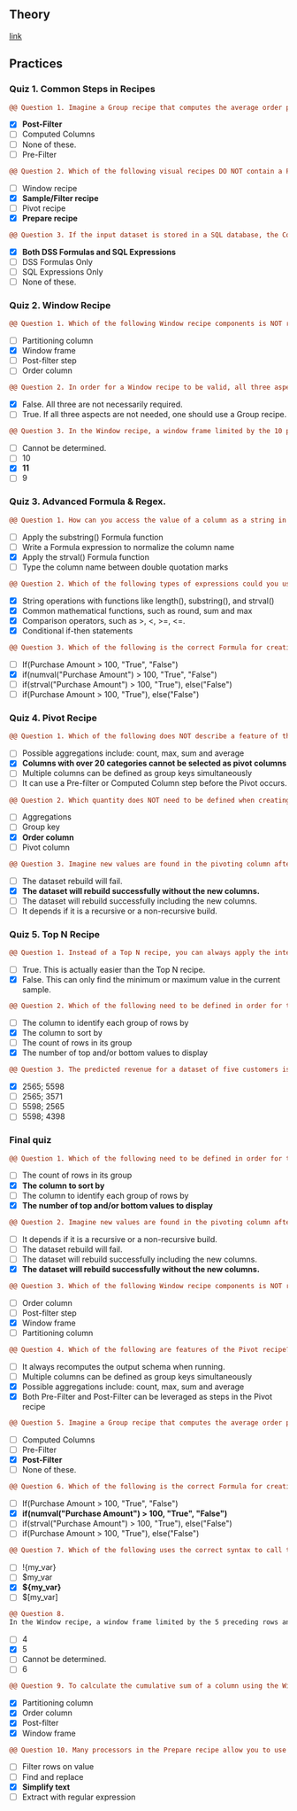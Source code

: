 ## Theory
[link](https://academy.dataiku.com/path/advanced-designer/visual-recipes-102)
## Practices
### Quiz 1. Common Steps in Recipes
``` diff
@@ Question 1. Imagine a Group recipe that computes the average order price for every unique customer in a dataset of retail transactions. Which of the following would you use to retain only rows of customers with an average order price higher than some value?@@
```
- [x] **Post-Filter**
- [ ] Computed Columns
- [ ] None of these.
- [ ] Pre-Filter

``` diff
@@ Question 2. Which of the following visual recipes DO NOT contain a Pre-filter step? Select two.@@
```
- [ ] Window recipe
- [x] **Sample/Filter recipe**
- [ ] Pivot recipe
- [x] **Prepare recipe**

``` diff
@@ Question 3. If the input dataset is stored in a SQL database, the Computed Columns step of a visual recipe (where this step is found) allows for the creation of new columns using:@@
```
- [x] **Both DSS Formulas and SQL Expressions**
- [ ] DSS Formulas Only
- [ ] SQL Expressions Only
- [ ] None of these.

### Quiz 2. Window Recipe
``` diff
@@ Question 1. Which of the following Window recipe components is NOT required to find the least expensive purchase per unique customer in a dataset of retail transactions?@@
```
- [ ] Partitioning column
- [x] Window frame
- [ ] Post-filter step
- [ ] Order column

``` diff
@@ Question 2. In order for a Window recipe to be valid, all three aspects of Window definition (Partitioning columns, Order columns, and Window frame) need to be activated. @@
```
- [x] False. All three are not necessarily required.
- [ ] True. If all three aspects are not needed, one should use a Group recipe.

``` diff
@@ Question 3. In the Window recipe, a window frame limited by the 10 preceding rows and 0 following rows will include how many rows? Assume this row is not one of the very first rows where the full window frame is not possible.@@
```
- [ ] Cannot be determined.
- [ ] 10
- [x] **11**
- [ ] 9

### Quiz 3. Advanced Formula & Regex.
``` diff
@@ Question 1. How can you access the value of a column as a string in a Formula expression when the column name contains spaces?@@
```
- [ ] Apply the substring() Formula function
- [ ] Write a Formula expression to normalize the column name
- [x] Apply the strval() Formula function
- [ ] Type the column name between double quotation marks

``` diff
@@ Question 2. Which of the following types of expressions could you use in a Formula step? Select all that apply.@@
```
- [x] String operations with functions like length(), substring(), and strval()
- [x] Common mathematical functions, such as round, sum and max
- [x] Comparison operators, such as >, <, >=, <=.
- [x] Conditional if-then statements

``` diff
@@ Question 3. Which of the following is the correct Formula for creating a column that outputs “True” if the value of a column called “Purchase Amount” is greater than 100, and “False” if it is less than or equal to 100?@@
```
- [ ] If(Purchase Amount > 100, "True", "False")
- [x] if(numval("Purchase Amount") > 100, "True", "False")
- [ ] if(strval("Purchase Amount") > 100, "True"), else("False")
- [ ] if(Purchase Amount > 100, "True"), else("False")

### Quiz 4. Pivot Recipe
``` diff
@@ Question 1. Which of the following does NOT describe a feature of the Pivot recipe?@@
```
- [ ] Possible aggregations include: count, max, sum and average
- [x] **Columns with over 20 categories cannot be selected as pivot columns**
- [ ] Multiple columns can be defined as group keys simultaneously
- [ ] It can use a Pre-filter or Computed Column step before the Pivot occurs.

``` diff
@@ Question 2. Which quantity does NOT need to be defined when creating a Pivot recipe? @@
```
- [ ] Aggregations
- [ ] Group key
- [x] **Order column**
- [ ] Pivot column

``` diff
@@ Question 3. Imagine new values are found in the pivoting column after having run the Pivot recipe, which is configured to NOT recompute the schema at each run. What will happen when the recipe is run again?@@
```
- [ ] The dataset rebuild will fail.
- [x] **The dataset will rebuild successfully without the new columns.**
- [ ] The dataset will rebuild successfully including the new columns.
- [ ] It depends if it is a recursive or a non-recursive build.

### Quiz 5. Top N Recipe
``` diff
@@ Question 1. Instead of a Top N recipe, you can always apply the interactive sort in the Explore tab to know the maximum or minimum value of a dataset column.@@
```
- [ ] True. This is actually easier than the Top N recipe.
- [x] False. This can only find the minimum or maximum value in the current sample.

``` diff
@@ Question 2. Which of the following need to be defined in order for the Top N recipe to work? Select two.@@
```
- [ ] The column to identify each group of rows by
- [x] The column to sort by
- [ ] The count of rows in its group
- [x] The number of top and/or bottom values to display

``` diff
@@ Question 3. The predicted revenue for a dataset of five customers is 2565, 4398, 3571, 4432, and 5598. You have configured the Top N recipe to retrieve the single top and bottom row and sorted the data according to predicted revenue in ascending order. From top to bottom, what are the values of the output dataset?@@
```
- [x] 2565; 5598
- [ ] 2565; 3571
- [ ] 5598; 2565
- [ ] 5598; 4398

### Final quiz
``` diff
@@ Question 1. Which of the following need to be defined in order for the Top N recipe to work? Select two.@@
```
- [ ] The count of rows in its group
- [x] **The column to sort by**
- [ ] The column to identify each group of rows by
- [x] **The number of top and/or bottom values to display**

``` diff
@@ Question 2. Imagine new values are found in the pivoting column after having run the Pivot recipe, which is configured to recompute the schema at each run. What will happen when the recipe is run again?@@
```
- [ ] It depends if it is a recursive or a non-recursive build.
- [ ] The dataset rebuild will fail.
- [ ] The dataset will rebuild successfully including the new columns.
- [x] **The dataset will rebuild successfully without the new columns.**

``` diff
@@ Question 3. Which of the following Window recipe components is NOT required to find the most recent purchase per unique merchant in a dataset of retail transactions?@@
```
- [ ] Order column
- [ ] Post-filter step
- [x] Window frame
- [ ] Partitioning column

``` diff
@@ Question 4. Which of the following are features of the Pivot recipe? Select two.@@
```
- [ ] It always recomputes the output schema when running.
- [ ] Multiple columns can be defined as group keys simultaneously
- [x] Possible aggregations include: count, max, sum and average
- [x] Both Pre-Filter and Post-Filter can be leveraged as steps in the Pivot recipe

``` diff
@@ Question 5. Imagine a Group recipe that computes the average order price for every unique customer in a dataset of retail transactions. Which of the following would you use to retain only rows of customers with an average order price higher than some value?@@
```
- [ ] Computed Columns
- [ ] Pre-Filter
- [x] **Post-Filter**
- [ ] None of these.

``` diff
@@ Question 6. Which of the following is the correct Formula for creating a column that outputs “True” if the value of a column called “Purchase Amount” is greater than 100, and “False” if it is less than or equal to 100?@@
```
- [ ] If(Purchase Amount > 100, "True", "False")
- [x] **if(numval("Purchase Amount") > 100, "True", "False")**
- [ ] if(strval("Purchase Amount") > 100, "True"), else("False")
- [ ] if(Purchase Amount > 100, "True"), else("False")

``` diff
@@ Question 7. Which of the following uses the correct syntax to call the value of a project variable named "my_var" in a Pre-filter step (to give one example)?@@
```
- [ ] !{my_var}
- [ ] $my_var
- [x] **${my_var}**
- [ ] $[my_var]

``` diff
@@ Question 8. 
In the Window recipe, a window frame limited by the 5 preceding rows and -1 following rows will include how many rows? Assume this row is not one of the very first rows where the full window frame is not possible.@@
```
- [ ] 4
- [x] 5
- [ ] Cannot be determined.
- [ ] 6

``` diff
@@ Question 9. To calculate the cumulative sum of a column using the Window recipe, what component(s) must be set in the Window definition step? Select all that apply.@@
```
- [x] Partitioning column
- [x] Order column
- [x] Post-filter
- [x] Window frame

``` diff
@@ Question 10. Many processors in the Prepare recipe allow you to use regular expression patterns. Which of the following does NOT?@@
```
- [ ] Filter rows on value
- [ ] Find and replace
- [x] **Simplify text**
- [ ] Extract with regular expression
